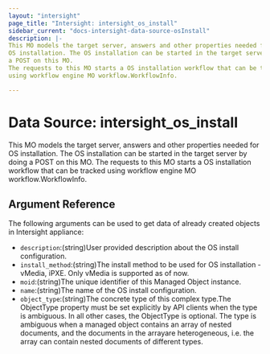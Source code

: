 ```yaml
---
layout: "intersight"
page_title: "Intersight: intersight_os_install"
sidebar_current: "docs-intersight-data-source-osInstall"
description: |-
This MO models the target server, answers and other properties needed for
OS installation. The OS installation can be started in the target server by doing
a POST on this MO.
The requests to this MO starts a OS installation workflow that can be tracked
using workflow engine MO workflow.WorkflowInfo.

---
```


# Data Source: intersight_os_install
This MO models the target server, answers and other properties needed for
OS installation. The OS installation can be started in the target server by doing
a POST on this MO.
The requests to this MO starts a OS installation workflow that can be tracked
using workflow engine MO workflow.WorkflowInfo.

## Argument Reference
The following arguments can be used to get data of already created objects in Intersight appliance:
* `description`:(string)User provided description about the OS install configuration.
* `install_method`:(string)The install method to be used for OS installation - vMedia, iPXE. Only vMedia is supported as of now.
* `moid`:(string)The unique identifier of this Managed Object instance.
* `name`:(string)The name of the OS install configuration.
* `object_type`:(string)The concrete type of this complex type.The ObjectType property must be set explicitly by API clients when the type is ambiguous. In all other cases, the ObjectType is optional. The type is ambiguous when a managed object contains an array of nested documents, and the documents in the arrayare heterogeneous, i.e. the array can contain nested documents of different types.
